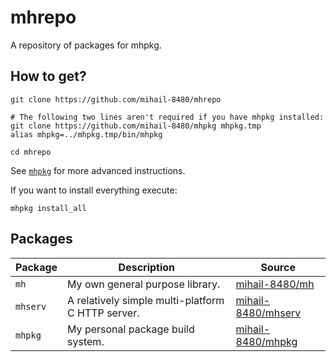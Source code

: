 # mhrepo
A repository of packages for mhpkg.
 
## How to get?
```shell
git clone https://github.com/mihail-8480/mhrepo

# The following two lines aren't required if you have mhpkg installed:
git clone https://github.com/mihail-8480/mhpkg mhpkg.tmp
alias mhpkg=../mhpkg.tmp/bin/mhpkg 

cd mhrepo
```

See [`mhpkg`](https://github.com/mihail-8480/mhpkg) for more advanced instructions.

If you want to install everything execute:
```shell
mhpkg install_all
```

## Packages
|Package|Description|Source|
|---|---|---|
| `mh` | My own general purpose library. | [mihail-8480/mh](https://github.com/mihail-8480/mh)|
| `mhserv` |  A relatively simple multi-platform C HTTP server. | [mihail-8480/mhserv](https://github.com/mihail-8480/mhserv)|
| `mhpkg` |   My personal package build system.  | [mihail-8480/mhpkg](https://github.com/mihail-8480/mhpkg)|
